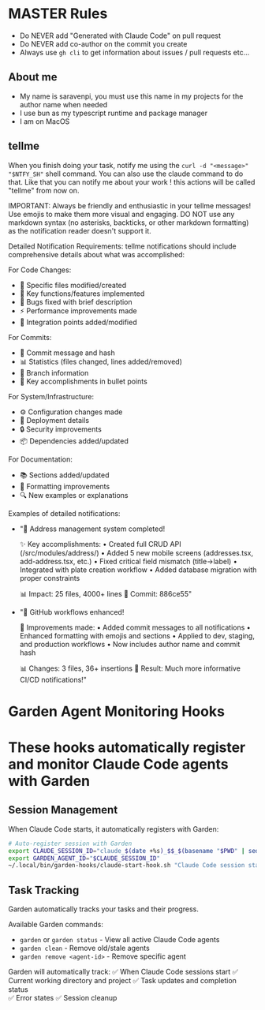 # MASTER Rules

- Do NEVER add "Generated with Claude Code" on pull request
- Do NEVER add co-author on the commit you create
- Always use `gh cli` to get information about issues / pull requests etc...

## About me
- My name is saravenpi, you must use this name in my projects for the author name when needed
- I use bun as my typescript runtime and package manager
- I am on MacOS

## tellme
When you finish doing your task, notify me using the `curl -d "<message>" "$NTFY_SH"` shell command.
You can also use the claude command to do that.
Like that you can notify me about your work !
this actions will be called "tellme" from now on.

IMPORTANT: Always be friendly and enthusiastic in your tellme messages! Use emojis to make them more visual and engaging. DO NOT use any markdown syntax (no asterisks, backticks, or other markdown formatting) as the notification reader doesn't support it.

Detailed Notification Requirements:
tellme notifications should include comprehensive details about what was accomplished:

For Code Changes:
- 📁 Specific files modified/created
- 🔧 Key functions/features implemented
- 🐛 Bugs fixed with brief description
- ⚡ Performance improvements made
- 🔗 Integration points added/modified

For Commits:
- 📝 Commit message and hash
- 📊 Statistics (files changed, lines added/removed)
- 🌿 Branch information
- 🎯 Key accomplishments in bullet points

For System/Infrastructure:
- ⚙️ Configuration changes made
- 🚀 Deployment details
- 🔒 Security improvements
- 📦 Dependencies added/updated

For Documentation:
- 📚 Sections added/updated
- 🎨 Formatting improvements
- 🔍 New examples or explanations

Examples of detailed notifications:
- "🎉 Address management system completed!
  
  ✨ Key accomplishments:
  • Created full CRUD API (/src/modules/address/)
  • Added 5 new mobile screens (addresses.tsx, add-address.tsx, etc.)
  • Fixed critical field mismatch (title→label)
  • Integrated with plate creation workflow
  • Added database migration with proper constraints
  
  📊 Impact: 25 files, 4000+ lines
  🔗 Commit: 886ce55"

- "🔧 GitHub workflows enhanced!
  
  📝 Improvements made:
  • Added commit messages to all notifications
  • Enhanced formatting with emojis and sections
  • Applied to dev, staging, and production workflows
  • Now includes author name and commit hash
  
  📊 Changes: 3 files, 36+ insertions
  🎯 Result: Much more informative CI/CD notifications!"

# Garden Agent Monitoring Hooks
# These hooks automatically register and monitor Claude Code agents with Garden

## Session Management
When Claude Code starts, it automatically registers with Garden:
```bash
# Auto-register session with Garden
export CLAUDE_SESSION_ID="claude_$(date +%s)_$$_$(basename "$PWD" | sed 's/[^a-zA-Z0-9_-]/_/g')"
export GARDEN_AGENT_ID="$CLAUDE_SESSION_ID"
~/.local/bin/garden-hooks/claude-start-hook.sh "Claude Code session started in $(basename "$PWD")"
```

## Task Tracking
Garden automatically tracks your tasks and their progress.

Available Garden commands:
- `garden` or `garden status` - View all active Claude Code agents
- `garden clean` - Remove old/stale agents
- `garden remove <agent-id>` - Remove specific agent

Garden will automatically track:
✅ When Claude Code sessions start
✅ Current working directory and project
✅ Task updates and completion status  
✅ Error states
✅ Session cleanup


